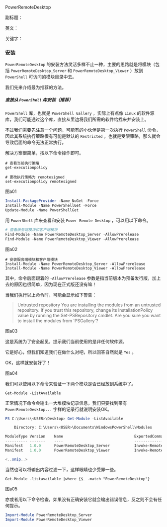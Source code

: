 PowerRemoteDesktop

副标题：

英文：

关键字：







### 安装

`PowerRemoteDesktop` 的安装方法灵活多样不止一种，主要的思路就是将模块（包括  `PowerRemoteDesktop_Server` 和 `PowerRemoteDesktop_Viewer` ）放到 `PowerShell` 可访问的模块目录中去。

我们先来介绍最为推荐的方法。



##### 直接从 `PowerShell` 库安装（推荐）

`PowerShell` 库，也就是 `PowerShell Gallery` ，实际上有点像 `Linux` 的软件源库，我们可能通过这个库，直接从里边将我们所需的软件给找来并安装上。



不过我们需要先注意一个问题，可能有的小伙伴是第一次执行 `PowerShell` 命令，因此其系统执行策略很有可能是默认的 `Restricted` ，也就是受限策略，那么就会导致后面的命令无法正常执行。

解决方案很简单，按以下命令操作即可。

```
# 查看当前执行策略
get-executionpolicy

# 更改执行策略为 remotesigned
set-executionpolicy remotesigned
```

图a01









```powershell
Install-PackageProvider -Name NuGet -Force
Install-Module -Name PowerShellGet -Force
Update-Module -Name PowerShellGet
```





用 `PowerShell` 库来查看和安装 `Power Remote Desktop` ，可以用以下命令。

```powershell
# 查看服务端模块和客户端模块
Find-Module -Name PowerRemoteDesktop_Server -AllowPrerelease
Find-Module -Name PowerRemoteDesktop_Viewer -AllowPrerelease


```

图a02



```
# 安装服务端模块和客户端模块
Install-Module -Name PowerRemoteDesktop_Server -AllowPrerelease
Install-Module -Name PowerRemoteDesktop_Viewer -AllowPrerelease
```





其中，命令后面跟着的 `-AllowPrerelease` 参数是指当前版本为预备发行版，加上去的原因也很简单，因为现在正式版还没有嘛！

当我们执行以上命令时，可能会显示如下警告：

> Untrusted repository
> You are installing the modules from an untrusted repository. If you trust this repository, change its InstallationPolicy value by running the Set-PSRepository cmdlet. Are you sure you want to install the modules from
> 'PSGallery'?

图a03



这是系统为了安全起见，提示我们当前使用的是非任何软件源。

它是好心，但我们知道我们在做什么对吧，所以回答自然就是 `Yes` 。

OK，这样就安装好了！

图a04



我们可以使用以下命令来验证一下两个模块是否已经放到系统中了。

```
Get-Module -ListAvailable
```



正常情况下命令会输出一大堆模块记录信息，我们只要找到带有 `PowerRemoteDesktop...` 字样的记录行就说明安装OK。

```powershell
PS C:\Users\<USER>\Desktop> Get-Module -ListAvailable

    Directory: C:\Users\<USER>\Documents\WindowsPowerShell\Modules

ModuleType Version    Name                                ExportedCommands
---------- -------    ----                                ----------------
Manifest   1.0.0      PowerRemoteDesktop_Server           Invoke-RemoteDesktopServer
Manifest   1.0.0      PowerRemoteDesktop_Viewer           Invoke-RemoteDesktopViewer

<..snip..>
```



当然也可以将输出内容过滤一下，这样眼睛也少受罪一些。

```
Get-Module -listavailable |where {$_ -match "PowerRemoteDesktop"}
```

图a05



亦或者用以下命令检查，如果没有正确安装它就会输出错误信息，反之则不会有任何提示。

```powershell
Import-Module PowerRemoteDesktop_Server
Import-Module PowerRemoteDesktop_Viewer
```

